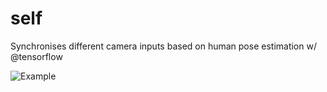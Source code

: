 # self
Synchronises different camera inputs based on human pose estimation w/ @tensorflow 

![Example](https://i.imgur.com/p6plwFP.gif)